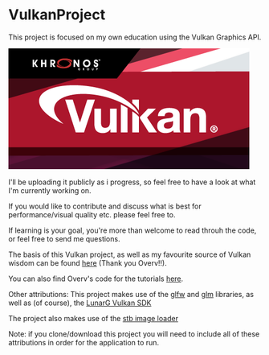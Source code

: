 # VulkanProject
This project is focused on my own education using the Vulkan Graphics API.

![Alt text](res/vk.png?raw=true "Vulkan")

I'll be uploading it publicly as i progress, so feel free to have a look at what I'm currently working on. 

If you would like to contribute and discuss what is best for performance/visual quality etc. please feel free to.

If learning is your goal, you're more than welcome to read throuh the code, or feel free to send me questions.

The basis of this Vulkan project, as well as my favourite source of Vulkan wisdom can be found [here](https://vulkan-tutorial.com) (Thank you Overv!!). 

You can also find Overv's code for the tutorials [here](https://github.com/Overv/VulkanTutorial).

Other attributions:
This project makes use of the [glfw](https://www.glfw.org/) and [glm](https://glm.g-truc.net/) libraries, as well as (of course), the [LunarG Vulkan SDK](https://www.lunarg.com/vulkan-sdk/)

The project also makes use of the [stb image loader](https://github.com/nothings/stb)

Note: if you clone/download this project you will need to include all of these attributions in order for the application to run.